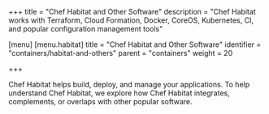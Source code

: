 +++
title = "Chef Habitat and Other Software"
description = "Chef Habitat works with Terraform, Cloud Formation, Docker, CoreOS, Kubernetes, CI, and popular configuration management tools"

[menu]
  [menu.habitat]
    title = "Chef Habitat and Other Software"
    identifier = "containers/habitat-and-others"
    parent = "containers"
    weight = 20

+++

Chef Habitat helps build, deploy, and manage your applications. To help understand Chef Habitat, we explore how Chef Habitat integrates, complements, or overlaps with other popular software.
